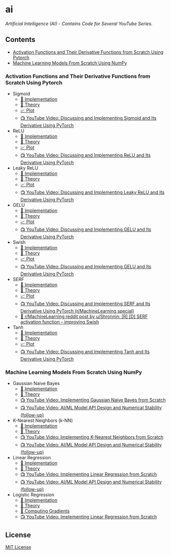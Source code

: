 # ai

_Artificial Intelligence (AI) - Contains Code for Several YouTube Series._

## Contents

- [Activation Functions and Their Derivative Functions from Scratch Using Pytorch](#activation-functions-and-their-derivative-functions-from-scratch-using-pytorch)
- [Machine Learning Models From Scratch Using NumPy](#machine-learning-models-from-scratch-using-numpy)

### Activation Functions and Their Derivative Functions from Scratch Using Pytorch

- Sigmoid
  - [:rocket: Implementation][sigmoid]
  - [:orange_book: Theory][sigmoid_theory]
  - [:chart_with_upwards_trend: Plot][sigmoid_plot]
  - [:tv: YouTube Video: Discussing and Implementing Sigmoid and Its Derivative Using PyTorch][sigmoid_youtube]
- ReLU
  - [:rocket: Implementation][relu]
  - [:orange_book: Theory][relu_theory]
  - [:chart_with_upwards_trend: Plot][relu_plot]
  - [:tv: YouTube Video: Discussing and Implementing ReLU and Its Derivative Using PyTorch][relu_youtube]
- Leaky ReLU
  - [:rocket: Implementation][leaky_relu]
  - [:orange_book: Theory][leaky_relu_theory]
  - [:chart_with_upwards_trend: Plot][leaky_relu_plot]
  - [:tv: YouTube Video: Discussing and Implementing Leaky ReLU and Its Derivative Using PyTorch][leaky_relu_youtube]
- GELU
  - [:rocket: Implementation][gelu]
  - [:orange_book: Theory][gelu_theory]
  - [:chart_with_upwards_trend: Plot][gelu_plot]
  - [:tv: YouTube Video: Discussing and Implementing GELU and Its Derivative Using PyTorch][gelu_youtube]
- Swish
  - [:rocket: Implementation][swish]
  - [:orange_book: Theory][swish_theory]
  - [:chart_with_upwards_trend: Plot][swish_plot]
  - [:tv: YouTube Video: Discussing and Implementing GELU and Its Derivative Using PyTorch][swish_youtube]
- SERF
  - [:rocket: Implementation][serf]
  - [:orange_book: Theory][serf_theory]
  - [:chart_with_upwards_trend: Plot][serf_plot]
  - [:tv: YouTube Video: Discussing and Implementing SERF and Its Derivative Using PyTorch (r/MachineLearning special)][serf_youtube]
  - [:newspaper: r/MachineLearning reddit post by u/Shronnin: \[R\] \[D\] SERF activation function - improving Swish][serf_reddit]
- Tanh
  - [:rocket: Implementation][tanh]
  - [:orange_book: Theory][tanh_theory]
  - [:chart_with_upwards_trend: Plot][tanh_plot]
  - [:tv: YouTube Video: Discussing and Implementing Tanh and Its Derivative Using PyTorch][tanh_youtube]

### Machine Learning Models From Scratch Using NumPy

- Gaussian Naive Bayes
  - [:rocket: Implementation][gaussian_naive_bayes]
  - [:orange_book: Theory][gaussian_naive_bayes_theory]
  - [:tv: YouTube Video: Implementing Gaussian Naive Bayes from Scratch][gaussian_naive_bayes_youtube]
  - [:tv: YouTube Video: AI/ML Model API Design and Numerical Stability (follow-up)][api_design_and_numerical_stability]
- K-Nearest Neighbors (k-NN)
  - [:rocket: Implementation][k_nearest_neighbors]
  - [:orange_book: Theory][k_nearest_neighbors_theory]
  - [:tv: YouTube Video: Implementing K-Nearest Neighbors from Scratch][k_nearest_neighbors_youtube]
  - [:tv: YouTube Video: AI/ML Model API Design and Numerical Stability (follow-up)][api_design_and_numerical_stability]
- Linear Regression
  - [:rocket: Implementation][linear_regression]
  - [:orange_book: Theory][linear_regression_theory]
  - [:tv: YouTube Video: Implementing Linear Regression from Scratch][linear_regression_youtube]
  - [:tv: YouTube Video: AI/ML Model API Design and Numerical Stability (follow-up)][api_design_and_numerical_stability]
- Logistic Regression
  - [:rocket: Implementation][logistic_regression]
  - [:orange_book: Theory][logistic_regression_theory]
  - [:orange_book: Computing Gradients][logistic_regression_computing_gradients]
  - [:tv: YouTube Video: Implementing Linear Regression from Scratch][logistic_regression_youtube]

## License

[MIT License][license]

[license]: LICENSE
[sigmoid]: activations/sigmoid.py
[sigmoid_theory]: https://en.wikipedia.org/wiki/Sigmoid_function
[sigmoid_plot]: activations/plots/sigmoid.png
[sigmoid_youtube]: https://www.youtube.com/watch?v=oxC3T_-_Amw
[relu]: activations/relu.py
[relu_theory]: https://en.wikipedia.org/wiki/Rectifier_(neural_networks)
[relu_plot]: activations/plots/relu.png
[relu_youtube]: https://www.youtube.com/watch?v=93qjwrP7PfE
[leaky_relu]: activations/leaky_relu.py
[leaky_relu_theory]: https://en.wikipedia.org/wiki/Rectifier_(neural_networks)#Leaky_ReLU
[leaky_relu_plot]: activations/plots/leaky_relu.png
[leaky_relu_youtube]: https://www.youtube.com/watch?v=1HLKeWG0qnE
[gelu]: activations/gelu.py
[gelu_theory]: https://en.wikipedia.org/wiki/Rectifier_(neural_networks)#Gaussian-error_linear_unit_(GELU)
[gelu_plot]: activations/plots/gelu.png
[gelu_youtube]: https://www.youtube.com/watch?v=1HLKeWG0qnE
[swish]: activations/swish.py
[swish_theory]: https://en.wikipedia.org/wiki/Rectifier_(neural_networks)#SiLU
[swish_plot]: activations/plots/swish.png
[swish_youtube]: https://www.youtube.com/watch?v=1HLKeWG0qnE
[serf]: activations/serf.py
[serf_theory]: https://arxiv.org/abs/2108.09598
[serf_plot]: activations/plots/serf.png
[serf_youtube]: https://www.youtube.com/watch?v=CLjmEuCxuT4
[serf_reddit]: https://www.reddit.com/r/MachineLearning/comments/uhgupq/r_d_serf_activation_function_improving_swish/
[tanh]: activations/tanh.py
[tanh_theory]: https://en.wikipedia.org/wiki/Hyperbolic_functions#Exponential_definitions
[tanh_plot]: activations/plots/tanh.png
[tanh_youtube]: https://www.youtube.com/watch?v=MSi1tobj-jg
[gaussian_naive_bayes]: models/gaussian_naive_bayes.py
[gaussian_naive_bayes_theory]: https://en.wikipedia.org/wiki/Naive_Bayes_classifier#Gaussian_naive_Bayes
[gaussian_naive_bayes_youtube]: https://www.youtube.com/watch?v=maJIRFeQBVI
[k_nearest_neighbors]: models/k_nearest_neighbors.py
[k_nearest_neighbors_theory]: https://en.wikipedia.org/wiki/K-nearest_neighbors_algorithm
[k_nearest_neighbors_youtube]: https://www.youtube.com/watch?v=8SFTAcZb9i4
[linear_regression]: models/linear_regression.py
[linear_regression_theory]: https://en.wikipedia.org/wiki/Linear_regression
[linear_regression_youtube]: https://www.youtube.com/watch?v=7FdQZ9r41LU
[logistic_regression]: models/logistic_regression.py
[logistic_regression_theory]: https://en.wikipedia.org/wiki/Logistic_regression
[logistic_regression_computing_gradients]: theory/gradients/logistic_regression/logistic_regression.pdf
[logistic_regression_youtube]: https://www.youtube.com/watch?v=YDa3rX9yLCE
[implement]: https://www.youtube.com/watch?v=maJIRFeQBVI&list=PLG8XxYPkVOUvVzz1ZKcGAJpIBK7GRrFYR
[api_design_and_numerical_stability]: https://www.youtube.com/watch?v=BOoTX0hkO6k
